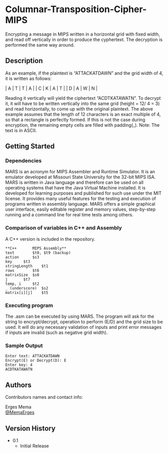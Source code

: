 # Columnar-Transposition-Cipher-MIPS

Encrypting a message in MIPS written in a horizontal grid with fixed width, and read off vertically in order to produce the cyphertext. The decryption is performed the same way around.

## Description

As an example, if the plaintext is “ATTACKATDAWN” and the grid width of 4, it is written as follows:

| A | T | T | A |
| C | K | A | T |
| D | A | W | N |

Reading it vertically will yield the ciphertext “ACDTKATAWATN”. To decrypt it, it will have to be written vertically into the same grid (height = 12/ 4 = 3) and read horizontally, to come up with the original plaintext.
The above example assumes that the length of 12 characters is an exact multiple of 4, so that a rectangle is perfectly formed. If this is not the case during encryption, the remaining empty cells are filled with padding(_).
Note: The text is in ASCII.

## Getting Started

### Dependencies

MARS is an acronym for MIPS Assembler and Runtime Simulator. It is an emulator developed at Missouri State University for the 32-bit MIPS ISA. MARS is written in Java language and therefore can be used on all operating systems that have the Java Virtual Machine installed. It is developed for learning purposes and published for such use under the MIT license. It provides many useful features for the testing and execution of programs written in assembly language. MARS offers a simple graphical user interface, easily editable register and memory values, step-by-step running and a command line for real time tests among others. 

### Comparison of variables in C++ and Assembly

A C++ version is included in the repository.

```
**C++		MIPS Assembly**
text		$t0, $t9 (backup)
action 		$s3
key		$t3
stringLength	$t1
rows		$t6
matrixSize	$s0
j		$t7
temp, i		$t2
_ (underscore)	$s2
matrix[i][j]	$t5
```

### Executing program

The .asm can be executed by using MARS.
The program will ask for the string to encrypt/decrypt, operation to perform (E/D) and the grid size to be used.
It will do any necessary validation of inputs and print error messages if inputs are invalid (such as negative grid width).

### Sample Output
```
Enter text: ATTACKATDAWN
Encrypt(E) or Decrypt(D): E
Enter key: 4
ACDTKATAWATN
```

## Authors

Contributors names and contact info:

Erges Mema  
[@MemaErges](https://twitter.com/memaerges)

## Version History

* 0.1
    * Initial Release


